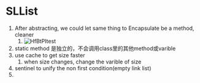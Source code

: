 # SLList
1. After abstracting, we could let same thing to Encapsulate be a method, cleaner
   1. ![HfBtPItest](https://cdn.jsdelivr.net/gh/h3x311/upic@main/LC3/2022/HfBtPItest.png)
2. static method 是独立的，不会调用class里的其他method或varible
3. use cache to get size faster
   1. when size changes, change the varible of size
4. sentinel to unify the non first condition(empty link list)
5. 